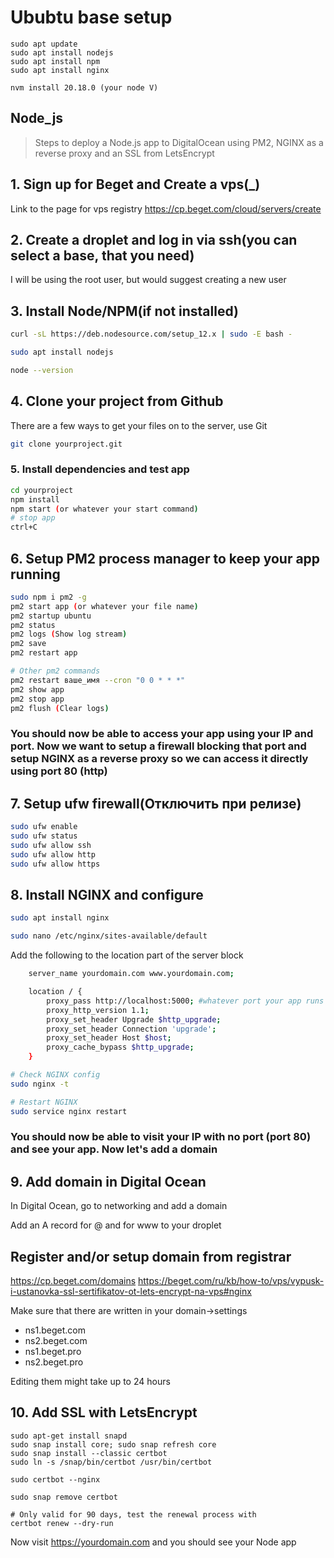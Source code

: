 # Ububtu base setup

```
sudo apt update
sudo apt install nodejs
sudo apt install npm
sudo apt install nginx

nvm install 20.18.0 (your node V)
```

## Node_js

> Steps to deploy a Node.js app to DigitalOcean using PM2, NGINX as a reverse proxy and an SSL from LetsEncrypt

## 1. Sign up for Beget and Create a vps(_)

Link to the page for vps registry
<https://cp.beget.com/cloud/servers/create>

## 2. Create a droplet and log in via ssh(you can select a base, that you need)

 I will be using the root user, but would suggest creating a new user

## 3. Install Node/NPM(if not installed)

```bash
curl -sL https://deb.nodesource.com/setup_12.x | sudo -E bash -

sudo apt install nodejs

node --version
```

## 4. Clone your project from Github

There are a few ways to get your files on to the server, use Git

```bash
git clone yourproject.git
```

### 5. Install dependencies and test app

```bash
cd yourproject
npm install
npm start (or whatever your start command)
# stop app
ctrl+C
```

## 6. Setup PM2 process manager to keep your app running

```bash
sudo npm i pm2 -g
pm2 start app (or whatever your file name)
pm2 startup ubuntu
pm2 status
pm2 logs (Show log stream)
pm2 save
pm2 restart app

# Other pm2 commands
pm2 restart ваше_имя --cron "0 0 * * *" 
pm2 show app
pm2 stop app
pm2 flush (Clear logs)
```

### You should now be able to access your app using your IP and port. Now we want to setup a firewall blocking that port and setup NGINX as a reverse proxy so we can access it directly using port 80 (http)

## 7. Setup ufw firewall(**Отключить при релизе**)

```bash
sudo ufw enable
sudo ufw status
sudo ufw allow ssh 
sudo ufw allow http 
sudo ufw allow https
```

## 8. Install NGINX and configure

```bash
sudo apt install nginx

sudo nano /etc/nginx/sites-available/default
```

Add the following to the location part of the server block

```bash
    server_name yourdomain.com www.yourdomain.com;

    location / {
        proxy_pass http://localhost:5000; #whatever port your app runs on
        proxy_http_version 1.1;
        proxy_set_header Upgrade $http_upgrade;
        proxy_set_header Connection 'upgrade';
        proxy_set_header Host $host;
        proxy_cache_bypass $http_upgrade;
    }
```

```bash
# Check NGINX config
sudo nginx -t

# Restart NGINX
sudo service nginx restart
```

### You should now be able to visit your IP with no port (port 80) and see your app. Now let's add a domain

## 9. Add domain in Digital Ocean

In Digital Ocean, go to networking and add a domain

Add an A record for @ and for www to your droplet

## Register and/or setup domain from registrar

<https://cp.beget.com/domains>
<https://beget.com/ru/kb/how-to/vps/vypusk-i-ustanovka-ssl-sertifikatov-ot-lets-encrypt-na-vps#nginx>

Make sure that there are written in your domain->settings

* ns1.beget.com
* ns2.beget.com
* ns1.beget.pro
* ns2.beget.pro

Editing them might take up to 24 hours

## 10. Add SSL with LetsEncrypt

```
sudo apt-get install snapd
sudo snap install core; sudo snap refresh core
sudo snap install --classic certbot
sudo ln -s /snap/bin/certbot /usr/bin/certbot

sudo certbot --nginx

sudo snap remove certbot

# Only valid for 90 days, test the renewal process with
certbot renew --dry-run
```

Now visit <https://yourdomain.com> and you should see your Node app
